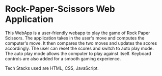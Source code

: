 # Rock-Paper-Scissors Web Application
This WebApp is a user-friendly webapp to play the game of Rock Paper Scissors. The application takes in the user's move and computes the computer's move. It then compares the two moves and updates the scores accordingly. The user can reset the scores and switch to auto play mode. The auto play mode allows the computer to play against itself. Keyboard controls are also added for a smooth gaming experience. 




Tech Stacks used are HTML, CSS, JavaScript.
